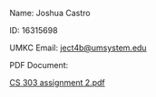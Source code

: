 Name: Joshua Castro

ID: 16315698

UMKC Email: ject4b@umsystem.edu

PDF Document:


[CS 303 assignment 2.pdf](https://github.com/JUSH334/C2-303---Assignment-2/files/12862701/CS.303.assignment.2.pdf)
